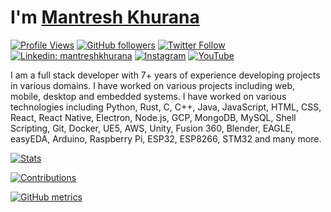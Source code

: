 # I'm [Mantresh Khurana](https://www.mantreshkhurana.com)

[![Profile Views](https://komarev.com/ghpvc/?username=mantreshkhurana&label=Profile%20views&color=0e75b6&style=flat)](https://komarev.com/ghpvc/?username=mantreshkhurana&label=Profile%20views&color=0e75b6&style=flat) [![GitHub followers](https://img.shields.io/github/followers/mantreshkhurana.svg?style=social&label=Follow&maxAge=2592000)](https://github.com/mantreshkhurana) [![Twitter Follow](https://img.shields.io/twitter/follow/mantreshkhurana?style=social)](https://twitter.com/mantreshkhurana) [![Linkedin: mantreshkhurana](https://img.shields.io/badge/-mantreshkhurana-blue?style=flat-square&logo=Linkedin&logoColor=white&link=https://www.linkedin.com/in/mantreshkhurana/)](https://www.linkedin.com/in/mantreshkhurana/) [![Instagram](https://img.shields.io/badge/-mantreshkhurana-E4405F?style=flat-square&labelColor=E4405F&logo=instagram&logoColor=white&link=https://www.instagram.com/mantreshkhurana/)](https://www.instagram.com/mantreshkhurana/) [![YouTube](https://img.shields.io/badge/-mantreshkhurana-FF0000?style=flat-square&labelColor=FF0000&logo=youtube&logoColor=white&link=https://www.youtube.com/mantreshkhurana)](https://www.youtube.com/mantreshkhurana)

I am a full stack developer with 7+ years of experience developing projects in various domains. I have worked on various projects including web, mobile, desktop and embedded systems. I have worked on various technologies including Python, Rust, C, C++, Java, JavaScript, HTML, CSS, React, React Native, Electron, Node.js, GCP, MongoDB, MySQL, Shell Scripting, Git, Docker, UE5, AWS, Unity, Fusion 360, Blender, EAGLE, easyEDA, Arduino, Raspberry Pi, ESP32, ESP8266, STM32 and many more.

[![Stats](https://github-readme-stats.vercel.app/api?username=mantreshkhurana&count_private=true&show_icons=true&locale=en&theme=dark)](https://github-readme-stats.vercel.app/api?username=mantreshkhurana&count_private=true&show_icons=true&locale=en&theme=dark)

[![Contributions](https://github-readme-streak-stats.herokuapp.com/?user=mantreshkhurana&&theme=dark)](https://github-readme-streak-stats.herokuapp.com/?user=mantreshkhurana&&theme=dark)

[![GitHub metrics](https://metrics.lecoq.io/mantreshkhurana?template=classic&base.header=0&base.metadata=0&languages=1&languages.colors=github&languages.threshold=0%25&config.timezone=Asia%2FCalcutta)](https://metrics.lecoq.io/mantreshkhurana?template=classic&base.header=0&base.metadata=0&languages=1&languages.colors=github&languages.threshold=0%25&config.timezone=Asia%2FCalcutta)
